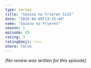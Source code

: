 ```yaml
---
type: series
title: "Sousou no Frieren 1x25"
date: "2024-04-09T13:15:49"
name: "Sousou no Frieren"
season: 1
episode: 25
rating: 3
ratingEmoji: ⭐️⭐️⭐️
share: false
---
```


*[No review was written for this episode]*
